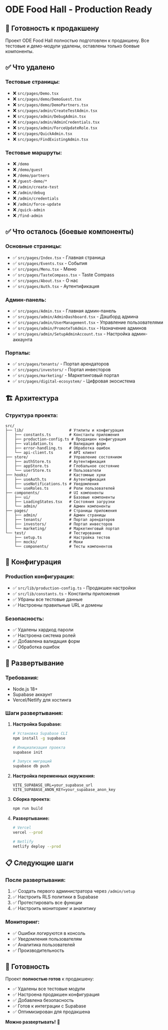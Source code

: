# ODE Food Hall - Production Ready

## 🚀 Готовность к продакшену

Проект ODE Food Hall полностью подготовлен к продакшену. Все тестовые и демо-модули удалены, оставлены только боевые компоненты.

## ✅ Что удалено

### **Тестовые страницы:**
- ❌ `src/pages/Demo.tsx`
- ❌ `src/pages/demo/DemoGuest.tsx`
- ❌ `src/pages/demo/DemoPartners.tsx`
- ❌ `src/pages/admin/CreateTestAdmin.tsx`
- ❌ `src/pages/admin/DebugAdmin.tsx`
- ❌ `src/pages/admin/AdminCredentials.tsx`
- ❌ `src/pages/admin/ForceUpdateRole.tsx`
- ❌ `src/pages/QuickAdmin.tsx`
- ❌ `src/pages/FindExistingAdmin.tsx`

### **Тестовые маршруты:**
- ❌ `/demo`
- ❌ `/demo/guest`
- ❌ `/demo/partners`
- ❌ `/guest-demo/*`
- ❌ `/admin/create-test`
- ❌ `/admin/debug`
- ❌ `/admin/credentials`
- ❌ `/admin/force-update`
- ❌ `/quick-admin`
- ❌ `/find-admin`

## ✅ Что осталось (боевые компоненты)

### **Основные страницы:**
- ✅ `src/pages/Index.tsx` - Главная страница
- ✅ `src/pages/Events.tsx` - События
- ✅ `src/pages/Menu.tsx` - Меню
- ✅ `src/pages/TasteCompass.tsx` - Taste Compass
- ✅ `src/pages/About.tsx` - О нас
- ✅ `src/pages/Auth.tsx` - Аутентификация

### **Админ-панель:**
- ✅ `src/pages/Admin.tsx` - Главная админ-панель
- ✅ `src/pages/admin/AdminDashboard.tsx` - Дашборд админа
- ✅ `src/pages/admin/UserManagement.tsx` - Управление пользователями
- ✅ `src/pages/admin/PromoteToAdmin.tsx` - Назначение админов
- ✅ `src/pages/admin/SetupAdminAccount.tsx` - Настройка админ-аккаунта

### **Порталы:**
- ✅ `src/pages/tenants/` - Портал арендаторов
- ✅ `src/pages/investors/` - Портал инвесторов
- ✅ `src/pages/marketing/` - Маркетинговый портал
- ✅ `src/pages/digital-ecosystem/` - Цифровая экосистема

## 🏗️ Архитектура

### **Структура проекта:**
```
src/
├── lib/                    # Утилиты и конфигурация
│   ├── constants.ts        # Константы приложения
│   ├── production-config.ts # Продакшен конфигурация
│   ├── validation.ts       # Валидация форм
│   ├── error-handling.ts   # Обработка ошибок
│   └── api-client.ts       # API клиент
├── store/                  # Управление состоянием
│   ├── authStore.ts        # Аутентификация
│   ├── appStore.ts         # Глобальное состояние
│   └── userStore.ts        # Пользователи
├── hooks/                  # Кастомные хуки
│   ├── useAuth.ts          # Аутентификация
│   ├── useNotifications.ts # Уведомления
│   └── useRoles.ts         # Роли пользователей
├── components/             # UI компоненты
│   ├── ui/                 # Базовые компоненты
│   ├── LoadingStates.tsx   # Состояния загрузки
│   └── admin/              # Админ компоненты
├── pages/                  # Страницы приложения
│   ├── admin/              # Админ страницы
│   ├── tenants/            # Портал арендаторов
│   ├── investors/          # Портал инвесторов
│   └── marketing/          # Маркетинговый портал
└── test/                   # Тестирование
    ├── setup.ts            # Настройка тестов
    ├── mocks/              # Моки
    └── components/         # Тесты компонентов
```

## 🔧 Конфигурация

### **Production конфигурация:**
- ✅ `src/lib/production-config.ts` - Продакшен настройки
- ✅ `src/lib/constants.ts` - Константы приложения
- ✅ Убраны все тестовые данные
- ✅ Настроены правильные URL и домены

### **Безопасность:**
- ✅ Удалены хардкод пароли
- ✅ Настроена система ролей
- ✅ Добавлена валидация форм
- ✅ Обработка ошибок

## 🚀 Развертывание

### **Требования:**
- Node.js 18+
- Supabase аккаунт
- Vercel/Netlify для хостинга

### **Шаги развертывания:**

1. **Настройка Supabase:**
   ```bash
   # Установка Supabase CLI
   npm install -g supabase
   
   # Инициализация проекта
   supabase init
   
   # Запуск миграций
   supabase db push
   ```

2. **Настройка переменных окружения:**
   ```env
   VITE_SUPABASE_URL=your_supabase_url
   VITE_SUPABASE_ANON_KEY=your_supabase_anon_key
   ```

3. **Сборка проекта:**
   ```bash
   npm run build
   ```

4. **Развертывание:**
   ```bash
   # Vercel
   vercel --prod
   
   # Netlify
   netlify deploy --prod
   ```

## 📋 Следующие шаги

### **После развертывания:**
1. ✅ Создать первого администратора через `/admin/setup`
2. ✅ Настроить RLS политики в Supabase
3. ✅ Протестировать все функции
4. ✅ Настроить мониторинг и аналитику

### **Мониторинг:**
- ✅ Ошибки логируются в консоль
- ✅ Уведомления пользователям
- ✅ Аналитика пользователей
- ✅ Производительность

## 🎯 Готовность

Проект **полностью готов** к продакшену:
- ✅ Удалены все тестовые модули
- ✅ Настроена продакшен конфигурация
- ✅ Добавлена безопасность
- ✅ Готов к интеграции с Supabase
- ✅ Оптимизирован для продакшена

**Можно развертывать!** 🚀
